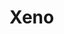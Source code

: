 # Xeno 

<!-- 
```bash
docker-compose up -d



### Running the Server
To start the iperf server, run the following command in your terminal:

```bash
docker exec -it xeno-server-1 iperf -s


### check network configuration 

```bash
docker inspect -f '{{range .NetworkSettings.Networks}}{{.IPAddress}}{{end}}'  xeno-server-1


# process 

### start containers
```bash
docker run -dit --name client1 --network my_custom_network --privileged ubuntu bash
docker run -dit --name client2 --network my_custom_network --privileged ubuntu bash
docker run -dit --name router --network my_custom_network --privileged ubuntu bash
 
# --privileged flag allows to use tc and other low-level network tools inside the container

### Install the necessary package (iproute2) in each container
```bash
docker exec client1 apt update && docker exec client1 apt install -y iproute2
docker exec client2 apt update && docker exec client2 apt install -y iproute2
docker exec router apt update && docker exec router apt install -y iproute2

# --This installs the iproute2 package, which includes the tc command. -->
